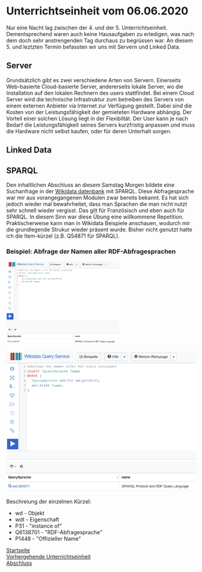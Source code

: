 # Unterrichtseinheit vom 06.06.2020

Nur eine Nacht lag zwischen der 4. und der 5. Unterrichtseinheit. Dementsprechend waren auch keine Hausaufgaben zu erledigen, was nach dem doch sehr anstrengenden Tag durchaus zu begrüssen war. An diesem 5. und leztzten Termin befassten wir uns mit Servern und Linked Data.

## Server

Grundsätzlich gibt es zwei verschiedene Arten von Servern. Einerseits Web-basierte Cloud-basierte Server, andererseits lokale Server, wo die Installation auf den lokalen Rechnern des users stattfindet. Bei einem Cloud Server wird die technische Infrastruktur zum betreiben des Servers von einem externen Anbieter via Internet zur Verfügung gestellt. Dabei sind die Kosten von der Leistungsfähigkeit der gemieteten Hardware abhängig. Der Vorteil einer solchen Lösung liegt in der Flexibiltät. Der User kann je nach Bedarf die Leistungsfähigkeit seines Servers kurzfristig anpassen und muss die Hardware nicht selbst kaufen, oder für deren Unterhalt sorgen.

## Linked Data



## SPARQL

Den inhaltlichen Abschluss an diesem Samstag Morgen bildete eine Suchanfrage in der [Wikidata datenbank](https://query.wikidata.org/) mit SPARQL. Diese Abfragesprache war mir aus vorangegangenen Modulen zwar bereits bekannt. Es hat sich jedoch wieder mal bewahrheitet, dass man Sprachen die man nicht nutzt sehr schnell wieder vergisst. Das gilt für Französisch und eben auch für SPARQL. In diesem Sinn war diese Übung eine willkommene Repetition. Praktischerweise kann man in Wikidata Beispiele anschauen, wodurch mir die grundlegende Strukur wieder präsent wurde. Bisher nicht genutzt hatte ich die Item-kürzel (z.B. Q54871 für SPARQL).  

### Beispiel: Abfrage der Namen aller RDF-Abfragesprachen

<img src="https://github.com/MichaelMathys/BAIN/blob/master/SPARQL.PNG" alt="SPARQL Anfrage"
	title="SPAQL Anfrage" width="300" height=auto />

![SPARQL Anfrage](https://github.com/MichaelMathys/BAIN/blob/master/SPARQL.PNG)  

Beschreiung der einzelnen Kürzel:  
* wd - Objekt
* wdt - Eigenschaft
* P31 - "instance of"
* Q6138701 - "RDF-Abfragesprache"
* P1448 - "Offizieller Name"

[Startseite](https://michaelmathys.github.io/BAIN/Lerntagebuch)  
[Vorhergehende Unterrichtseinheit](https://michaelmathys.github.io/BAIN/05062020)  
[Abschluss](https://michaelmathys.github.io/BAIN/abschluss)

